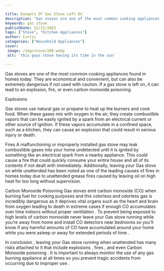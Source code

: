 ```yaml
---

title: Dangers Of Gas Stove Left On
description: "Gas stoves are one of the most common cooking appliances found in homes today. They are economical and convenient, but can also be...see more"
keywords: gas stove
publishDate: 12/12/2022
tags: ["Stove", "Kitchen Appliances"]
author: Curtis
categories: ["Household Appliances"]
cover: 
 image: /img/stove/109.webp
 alt: 'this guys stove having its time in the sun'

---
```


Gas stoves are one of the most common cooking appliances found in homes today. They are economical and convenient, but can also be extremely dangerous if not used with caution. If a gas stove is left on, it can lead to an explosion, fire, or even carbon monoxide poisoning.

Explosions

Gas stoves use natural gas or propane to heat up the burners and cook food. When these gases mix with oxygen in the air, they create combustible vapors that can be easily ignited by a spark from an electrical current or other source of ignition. If these vapors accumulate in a confined space, such as a kitchen, they can cause an explosion that could result in serious injury or death. 

Fires 
A malfunctioning or improperly installed gas stove may leak combustible gases into your home undetected until it is ignited by something like an electrical spark from a nearby appliance. This could cause a fire that could quickly consume your entire house and all of its contents if not dealt with immediately. Additionally, leaving your Gas stove on while unattended has been noted as one of the leading causes of fires in homes today due to unattended grease fires caused by leaving oil on high heat for too long without supervision. 

Carbon Monoxide Poisoning 
Gas stoves emit carbon monoxide (CO) when burning fuel for cooking purposes and this colorless and odorless gas is incredibly dangerous as it deprives vital organs such as the heart and brain from oxygen leading to death in extreme cases if enough CO accumulates over time indoors without proper ventilation . To prevent being exposed to high levels of carbon monoxide never leave your Gas stove running while you’re away from home and install CO detectors near bedrooms so you’ll know if any harmful amounts of CO have accumulated around your home while you were asleep or away for extended periods of time . 

 In conclusion , leaving your Gas stove running when unattended has many risks attached to it that include explosions , fires , and even Carbon Monoxide poisoning . It is important to always monitor the use of any gas burning appliance at all times so you prevent tragic accidents from occurring due to improper use .
